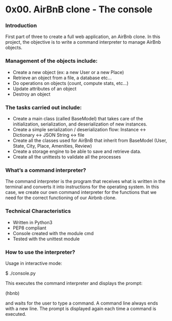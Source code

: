 # 0x00. AirBnB clone - The console

### Introduction
First part of three to create a full web application, an AirBnb clone. In this project, the objective is to write a command interpreter to manage AirBnb objects.

### Management of the objects include:

*    Create a new object (ex: a new User or a new Place)
*    Retrieve an object from a file, a database etc…
*    Do operations on objects (count, compute stats, etc…)
*    Update attributes of an object
*    Destroy an object

### The tasks carried out include:

*    Create a main class (called BaseModel) that takes care of the initialization, serialization, and deserialization of new instances.
*    Create a simple serialization / deserialization flow: Instance <-> Dictionary <-> JSON String <-> file
*    Create all the classes used for AirBnB that inherit from BaseModel (User, State, City, Place, Amenities, Review)
*    Create a storage engine to be able to save and retrieve data.
*    Create all the unittests to validate all the processes

### What’s a command interpreter?
The command interpreter is the program that receives what is written in the terminal and converts it into instructions for the operating system. In this case, we create our own command interpreter for the functions that we need for the correct functioning of our Airbnb clone.

### Technical Characteristics

*    Written in Python3
*    PEP8 compliant
*    Console created with the module cmd
*    Tested with the unittest module

### How to use the interpreter?
Usage in interactive mode:

$ ./console.py

This executes the command interpreter and displays the prompt:

(hbnb)

and waits for the user to type a command. A command line always ends with a new line. The prompt is displayed again each time a command is executed.